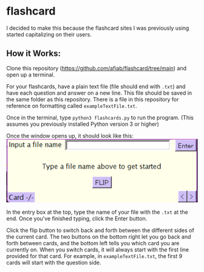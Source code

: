 # flashcard
I decided to make this because the flashcard sites I was previously using started capitalizing on their users. 

## How it Works:
Clone this repository (https://github.com/afiab/flashcard/tree/main) and open up a terminal. 

For your flashcards, have a plain text file (file should end with `.txt`) and have each question and answer on a new line. This file should be saved in the same folder as this repository. There is a file in this repository for reference on formatting called `exampleTextFile.txt`. 

Once in the terminal, type ```python3 flashcards.py``` to run the program. (This assumes you previously installed Python version 3 or higher)

Once the window opens up, it should look like this:
![A window that says 'Input a file name' with an entry box and an enter button at the top. Towards the middle, it tells a user to type a file name to get started, and has a flip button under. The bottom left corner shows the current card number, and the bottom right has forward and backward buttons.](image.png)

In the entry box at the top, type the name of your file with the `.txt` at the end. Once you've finished typing, click the Enter button. 

Click the flip button to switch back and forth between the different sides of the current card. The two buttons on the bottom right let you go back and forth between cards, and the bottom left tells you which card you are currently on. When you switch cards, it will always start with the first line provided for that card. For example, in `exampleTextFile.txt`, the first 9 cards will start with the question side. 